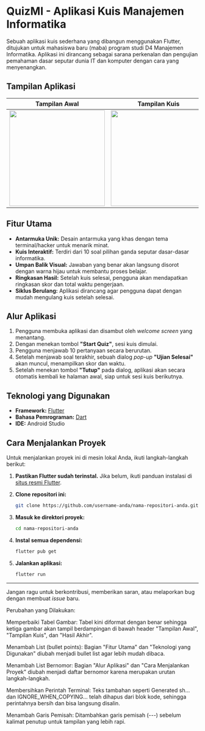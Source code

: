# QuizMI - Aplikasi Kuis Manajemen Informatika

Sebuah aplikasi kuis sederhana yang dibangun menggunakan Flutter, ditujukan untuk mahasiswa baru (maba) program studi D4 Manajemen Informatika. Aplikasi ini dirancang sebagai sarana perkenalan dan pengujian pemahaman dasar seputar dunia IT dan komputer dengan cara yang menyenangkan.

## Tampilan Aplikasi

| Tampilan Awal | Tampilan Kuis | Hasil Akhir |
| :---: | :---: | :---: |
| <img src="https://github.com/user-attachments/assets/02d8325b-fec8-470f-8ba8-87eb96605827"  width="250"> | <img src="https://github.com/user-attachments/assets/a8ed5acf-e8e9-41f1-b79e-fdf9bdaf6fd3" width="250"> | <img src="https://github.com/user-attachments/assets/092d6f97-a1bc-4a69-a9e6-5240a53820cf"  width="250"> |

## Fitur Utama
- **Antarmuka Unik:** Desain antarmuka yang khas dengan tema terminal/hacker untuk menarik minat.
- **Kuis Interaktif:** Terdiri dari 10 soal pilihan ganda seputar dasar-dasar informatika.
- **Umpan Balik Visual:** Jawaban yang benar akan langsung disorot dengan warna hijau untuk membantu proses belajar.
- **Ringkasan Hasil:** Setelah kuis selesai, pengguna akan mendapatkan ringkasan skor dan total waktu pengerjaan.
- **Siklus Berulang:** Aplikasi dirancang agar pengguna dapat dengan mudah mengulang kuis setelah selesai.

## Alur Aplikasi
1. Pengguna membuka aplikasi dan disambut oleh *welcome screen* yang menantang.
2. Dengan menekan tombol **"Start Quiz"**, sesi kuis dimulai.
3. Pengguna menjawab 10 pertanyaan secara berurutan.
4. Setelah menjawab soal terakhir, sebuah dialog *pop-up* **"Ujian Selesai"** akan muncul, menampilkan skor dan waktu.
5. Setelah menekan tombol **"Tutup"** pada dialog, aplikasi akan secara otomatis kembali ke halaman awal, siap untuk sesi kuis berikutnya.

## Teknologi yang Digunakan
- **Framework:** [Flutter](https://flutter.dev/)
- **Bahasa Pemrograman:** [Dart](https://dart.dev/)
- **IDE:** Android Studio

## Cara Menjalankan Proyek
Untuk menjalankan proyek ini di mesin lokal Anda, ikuti langkah-langkah berikut:

1.  **Pastikan Flutter sudah terinstal.** Jika belum, ikuti panduan instalasi di [situs resmi Flutter](https://flutter.dev/docs/get-started/install).

2.  **Clone repositori ini:**
    ```sh
    git clone https://github.com/username-anda/nama-repositori-anda.git
    ```

3.  **Masuk ke direktori proyek:**
    ```sh
    cd nama-repositori-anda
    ```

4.  **Instal semua dependensi:**
    ```sh
    flutter pub get
    ```

5.  **Jalankan aplikasi:**
    ```sh
    flutter run
    ```
---

Jangan ragu untuk berkontribusi, memberikan saran, atau melaporkan bug dengan membuat *issue* baru.

Perubahan yang Dilakukan:

Memperbaiki Tabel Gambar: Tabel kini diformat dengan benar sehingga ketiga gambar akan tampil berdampingan di bawah header "Tampilan Awal", "Tampilan Kuis", dan "Hasil Akhir".

Menambah List (bullet points): Bagian "Fitur Utama" dan "Teknologi yang Digunakan" diubah menjadi bullet list agar lebih mudah dibaca.

Menambah List Bernomor: Bagian "Alur Aplikasi" dan "Cara Menjalankan Proyek" diubah menjadi daftar bernomor karena merupakan urutan langkah-langkah.

Membersihkan Perintah Terminal: Teks tambahan seperti Generated sh... dan IGNORE_WHEN_COPYING... telah dihapus dari blok kode, sehingga perintahnya bersih dan bisa langsung disalin.

Menambah Garis Pemisah: Ditambahkan garis pemisah (---) sebelum kalimat penutup untuk tampilan yang lebih rapi.
